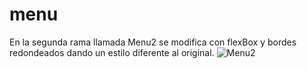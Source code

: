 # menu
En la segunda rama llamada Menu2 se modifica con flexBox y bordes redondeados dando un estilo diferente al original.
![Menu2](https://user-images.githubusercontent.com/85776557/122864673-4bbc3700-d2e2-11eb-8c89-18193b4b50c1.PNG)
